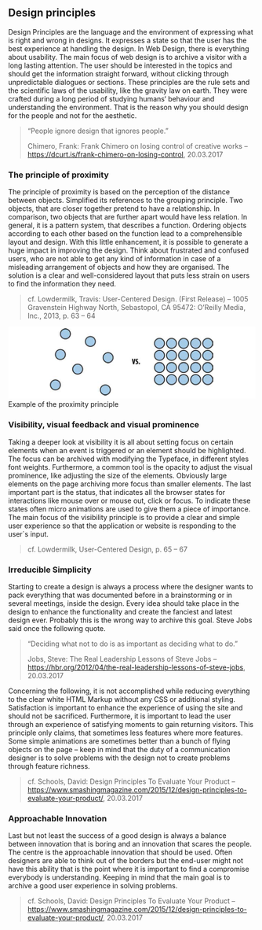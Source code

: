 ## Design principles


Design Principles are the language and the environment of expressing what is right and wrong in designs. It expresses a state so that the user has the best experience at handling the design. In Web Design, there is everything about usability. The main focus of web design is to archive a visitor with a long lasting attention. The user should be interested in the topics and should get the information straight forward, without clicking through unpredictable dialogues or sections. These principles are the rule sets and the scientific laws of the usability, like the gravity law on earth. They were crafted during a long period of studying humans‘ behaviour and understanding the environment. That is the reason why you should design for the people and not for the aesthetic.

> “People ignore design that ignores people.”
> 
> Chimero, Frank: Frank Chimero on losing control of creative works – https://dcurt.is/frank-chimero-on-losing-control, 20.03.2017

### The principle of proximity

The principle of proximity is based on the perception of the distance between objects. Simplified its references to the grouping principle. Two objects, that are closer together pretend to have a relationship. In comparison, two objects that are further apart would have less relation. In general, it is a pattern system, that describes a function. Ordering objects according to each other based on the function lead to a comprehensible layout and design. With this little enhancement, it is possible to generate a huge impact in improving the design. Think about frustrated and confused users, who are not able to get any kind of information in case of a misleading arrangement of objects and how they are organised. The solution is a clear and well-considered layout that puts less strain on users to find the information they need.
> cf. Lowdermilk, Travis: User-Centered Design. (First Release) – 1005 Gravenstein Highway North, Sebastopol, CA 95472: O’Reilly Media, Inc., 2013, p. 63 – 64

![](../../images/figure-1-1_example_of_the_proximity_principle.png)
Example of the proximity principle

### Visibility, visual feedback and visual prominence

Taking a deeper look at visibility it is all about setting focus on certain elements when an event is triggered or an element should be highlighted. The focus can be archived with modifying the Typeface, in different styles font weights. Furthermore, a common tool is the opacity to adjust the visual prominence, like adjusting the size of the elements. Obviously large elements on the page archiving more focus than smaller elements. The last important part is the status, that indicates all the browser states for interactions like mouse over or mouse out, click or focus. To indicate these states often micro animations are used to give them a piece of importance. The main focus of the visibility principle is to provide a clear and simple user experience so that the application or website is responding to the user`s input.
> cf. Lowdermilk, User-Centered Design, p. 65 – 67

### Irreducible Simplicity

Starting to create a design is always a process where the designer wants to pack everything that was documented before in a brainstorming or in several meetings, inside the design. Every idea should take place in the design to enhance the functionality and create the fanciest and latest design ever. Probably this is the wrong way to archive this goal. Steve Jobs said once the following quote.

> “Deciding what not to do is as important as deciding what to do.”
>
> Jobs, Steve: The Real Leadership Lessons of Steve Jobs – https://hbr.org/2012/04/the-real-leadership-lessons-of-steve-jobs, 20.03.2017

Concerning the following, it is not accomplished while reducing everything to the clear white HTML Markup without any CSS or additional styling. Satisfaction is important to enhance the experience of using the site and should not be sacrificed. Furthermore, it is important to lead the user through an experience of satisfying moments to gain returning visitors. This principle only claims, that sometimes less features where more features. Some simple animations are sometimes better than a bunch of flying objects on the page – keep in mind that the duty of a communication designer is to solve problems with the design not to create problems through feature richness.
> cf. Schools, David: Design Principles To Evaluate Your Product – https://www.smashingmagazine.com/2015/12/design-principles-to-evaluate-your-product/, 20.03.2017

### Approachable Innovation

Last but not least the success of a good design is always a balance between innovation that is boring and an innovation that scares the people. The centre is the approachable innovation that should be used. Often designers are able to think out of the borders but the end-user might not have this ability that is the point where it is important to find a compromise everybody is understanding. Keeping in mind that the main goal is to archive a good user experience in solving problems.
> cf. Schools, David: Design Principles To Evaluate Your Product – https://www.smashingmagazine.com/2015/12/design-principles-to-evaluate-your-product/, 20.03.2017